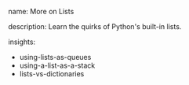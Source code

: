 name: More on Lists

description: Learn the quirks of Python's built-in lists. 

insights:
  - using-lists-as-queues
  - using-a-list-as-a-stack
  - lists-vs-dictionaries
